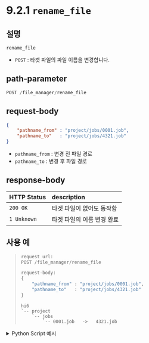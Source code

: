 # 9.2.1 `rename_file`

## 설명

`rename_file`

- `POST` : 타겟 파일의 파일 이름을 변경합니다.

## path-parameter

```python
POST /file_manager/rename_file
```

## request-body

```json
{
	"pathname_from" : "project/jobs/0001.job",
	"pathname_to"   : "project/jobs/4321.job"
}
```
- `pathname_from` : 변경 전 파일 경로
- `pathname_to` : 변경 후 파일 경로

## response-body

|HTTP Status|description|
|:---|:---|
|`200 OK`| 타겟 파일이 없어도 동작함 |
|`1 Unknown`| 타겟 파일의 이름 변경 완료 |


## 사용 예

<blockquote>

```python
request url:
POST /file_manager/rename_file

request-body: 
{
	"pathname_from" : "project/jobs/0001.job",
	"pathname_to"   : "project/jobs/4321.job"
}
```
```
hi6
`-- project
    `-- jobs
        `-- 0001.job   ->   4321.job
```

</blockquote>

<details><summary>Python Script 예시</summary>

```python
# test.py
import requests

def rename_file() -> int:
   base_url        = 'http://192.168.1.150:8888'
   path_parameter  = '/file_manager/rename_file'
   query_parameter = { "pathname_from" : "project/jobs/0001.job", 
                       "pathname_to"   : "project/jobs/4321.job" }

   response = requests.get(url = base_url + path_parameter, params = query_parameter)

   return response.status_code

print(rename_file())
```
```sh
$python test.py
파일 이름이 정상적으로 변경되면, 에러 로그가 출력됨
없는 파일의 이름을 바꾸려고 시도하면 200 OK 가 출력됨
```

</details>
